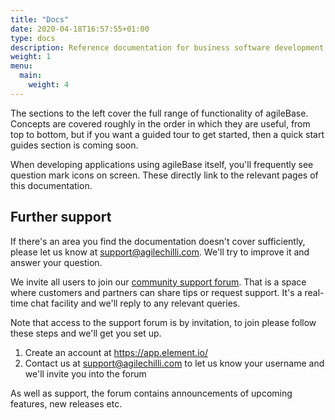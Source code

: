 ```yaml
---
title: "Docs"
date: 2020-04-18T16:57:55+01:00
type: docs
description: Reference documentation for business software development using agileBase
weight: 1
menu:
  main:
    weight: 4
---
```

The sections to the left cover the full range of functionality of agileBase. Concepts are covered roughly in the order in which they are useful, from top to bottom, but if you want a guided tour to get started, then a quick start guides section is coming soon.

When developing applications using agileBase itself, you'll frequently see question mark icons on screen. These directly link to the relevant pages of this documentation.

## Further support
If there's an area you find the documentation doesn't cover sufficiently, please let us know at support@agilechilli.com. We'll try to improve it and answer your question.

We invite all users to join our [community support forum](https://app.element.io/#/room/#agilebase:agilechilli.ems.host). That is a space where customers and partners can share tips or request support. It's a real-time chat facility and we'll reply to any relevant queries.

Note that access to the support forum is by invitation, to join please follow these steps and we'll get you set up.
1) Create an account at https://app.element.io/
2) Contact us at support@agilechilli.com to let us know your username and we'll invite you into the forum

As well as support, the forum contains announcements of upcoming features, new releases etc.

